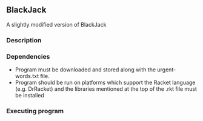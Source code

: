 ## BlackJack

A slightly modified version of BlackJack

### Description



### Dependencies

* Program must be downloaded and stored along with the urgent-words.txt file.
* Program should be run on platforms which support the Racket language (e.g. DrRacket) and the libraries mentioned at the top of the .rkt file must be installed

### Executing program

```
